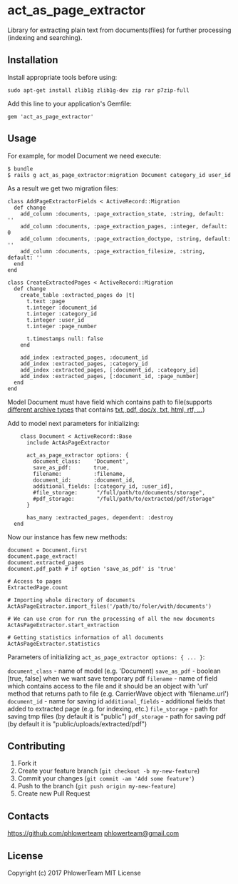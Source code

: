 act_as_page_extractor
================

Library for extracting plain text from documents(files) for further processing (indexing and searching).

## Installation

Install appropriate tools before using:

    sudo apt-get install zlib1g zlib1g-dev zip rar p7zip-full

Add this line to your application's Gemfile:

    gem 'act_as_page_extractor'

## Usage

For example, for model Document we need execute:

    $ bundle
    $ rails g act_as_page_extractor:migration Document category_id user_id

As a result we get two migration files:

    class AddPageExtractorFields < ActiveRecord::Migration
      def change
        add_column :documents, :page_extraction_state, :string, default: ''
        add_column :documents, :page_extraction_pages, :integer, default: 0
        add_column :documents, :page_extraction_doctype, :string, default: ''
        add_column :documents, :page_extraction_filesize, :string, default: ''
      end
    end

    class CreateExtractedPages < ActiveRecord::Migration
      def change
        create_table :extracted_pages do |t|
          t.text :page
          t.integer :document_id
          t.integer :category_id
          t.integer :user_id
          t.integer :page_number

          t.timestamps null: false
        end

        add_index :extracted_pages, :document_id
        add_index :extracted_pages, :category_id
        add_index :extracted_pages, [:document_id, :category_id]
        add_index :extracted_pages, [:document_id, :page_number]
      end
    end


Model Document must have field which contains path to file(supports [different archive types](https://github.com/phlowerteam/total_compressor) that contains [txt, pdf, doc/x, txt, html, rtf, ...](https://www.exoplatform.com/docs/public/index.jsp?topic=%2FPLF43%2FPLFAdminGuide.Configuration.JODConverter.html))

Add to model next parameters for initializing:

        class Document < ActiveRecord::Base
          include ActAsPageExtractor

          act_as_page_extractor options: {
            document_class:    'Document',
            save_as_pdf:       true,
            filename:          :filename,
            document_id:       :document_id,
            additional_fields: [:category_id, :user_id],
            #file_storage:      "/full/path/to/documents/storage",
            #pdf_storage:       "/full/path/to/extracted/pdf/storage"
          }

          has_many :extracted_pages, dependent: :destroy
      end

Now our instance has few new methods:

    document = Document.first
    document.page_extract!
    document.extracted_pages
    document.pdf_path # if option 'save_as_pdf' is 'true'

    # Access to pages
    ExtractedPage.count

    # Importing whole directory of documents
    ActAsPageExtractor.import_files('/path/to/foler/with/documents')

    # We can use cron for run the processing of all the new documents
    ActAsPageExtractor.start_extraction

    # Getting statistics information of all documents
    ActAsPageExtractor.statistics

Parameters of initializing `act_as_page_extractor options: { ... }`:

`document_class` - name of model (e.g. 'Document)
`save_as_pdf` - boolean [true, false] when we want save temporary pdf
`filename` - name of field which contains access to the file and it should be an object with 'url' method that returns path to file (e.g. CarrierWave object with 'filename.url')
`document_id` - name for saving id
`additional_fields` - additional fields that added to extracted page (e.g. for indexing, etc.)
`file_storage` - path for saving tmp files (by default it is "public")
`pdf_storage` - path for saving pdf (by default it is "public/uploads/extracted/pdf")

## Contributing
1. Fork it
2. Create your feature branch (`git checkout -b my-new-feature`)
3. Commit your changes (`git commit -am 'Add some feature'`)
4. Push to the branch (`git push origin my-new-feature`)
5. Create new Pull Request

## Contacts
https://github.com/phlowerteam
phlowerteam@gmail.com

## License
Copyright (c) 2017 PhlowerTeam
MIT License
